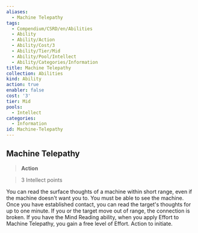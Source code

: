 ```yaml
---
aliases:
  - Machine Telepathy
tags:
  - Compendium/CSRD/en/Abilities
  - Ability
  - Ability/Action
  - Ability/Cost/3
  - Ability/Tier/Mid
  - Ability/Pool/Intellect
  - Ability/Categories/Information
title: Machine Telepathy
collection: Abilities
kind: Ability
action: true
enabler: false
cost: '3'
tier: Mid
pools:
  - Intellect
categories:
  - Information
id: Machine-Telepathy
---
```

## Machine Telepathy    
>**Action**    
>3 Intellect points  
    
You can read the surface thoughts of a machine within short range, even if the machine doesn't want you to. You must be able to see the machine. Once you have established contact, you can read the target's thoughts for up to one minute. If you or the target move out of range, the connection is broken. If you have the Mind Reading ability, when you apply Effort to Machine Telepathy, you gain a free level of Effort. Action to initiate.
